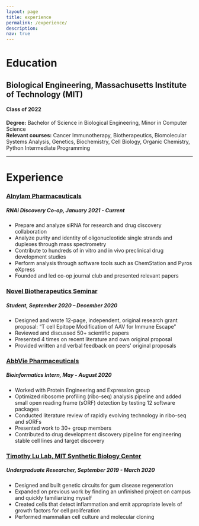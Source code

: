 ```yaml
---
layout: page
title: experience
permalink: /experience/
description:
nav: true
---
```


# Education

## Biological Engineering, Massachusetts Institute of Technology (MIT)
#### Class of 2022
**Degree:** Bachelor of Science in Biological Engineering, Minor in Computer Science            
**Relevant courses:** Cancer Immunotherapy, Biotherapeutics, Biomolecular Systems Analysis, Genetics, Biochemistry, Cell Biology, Organic Chemistry, Python Intermediate Programming

---

# Experience

### [Alnylam Pharmaceuticals](/alnylam.md/)    				     				     
##### *RNAi Discovery Co-op, January 2021 - Current*
-	Prepare and analyze siRNA for research and drug discovery collaboration
-	Analyze purity and identity of oligonucleotide single strands and duplexes through mass spectrometry
-	Contribute to hundreds of in vitro and in vivo preclinical drug development studies
-	Perform analysis through software tools such as ChemStation and Pyros eXpress
-	Founded and led co-op journal club and presented relevant papers

### [Novel Biotherapeutics Seminar](/biotherapeudics.md/) 	          	            					     
##### *Student, September 2020 – December 2020*
-	Designed and wrote 12-page, independent, original research grant proposal: “T cell Epitope Modification of AAV for Immune Escape”
-	Reviewed and discussed 50+ scientific papers
-	Presented 4 times on recent literature and own original proposal
-	Provided written and verbal feedback on peers’ original proposals

### [AbbVie Pharmaceuticals](/abbvie.md/)  	          							      
##### *Bioinformatics Intern, May - August 2020*    				                     
-	Worked with Protein Engineering and Expression group
-	Optimized ribosome profiling (ribo-seq) analysis pipeline and added small open reading frame (sORF) detection by testing 12 software packages
-	Conducted literature review of rapidly evolving technology in ribo-seq and sORFs
-	Presented work to 30+ group members
-	Contributed to drug development discovery pipeline for engineering stable cell lines and target discovery

### [Timothy Lu Lab, MIT Synthetic Biology Center](/lu.md/) 			  	          	    
##### *Undergraduate Researcher, September 2019 - March 2020*        						          	    	   
-	Designed and built genetic circuits for gum disease regeneration
-	Expanded on previous work by finding an unfinished project on campus and quickly familiarizing myself
-	Created cells that detect inflammation and emit appropriate levels of growth factors for cell proliferation
-	Performed mammalian cell culture and molecular cloning
